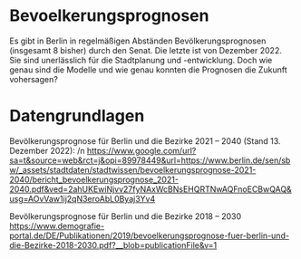 # Bevoelkerungsprognosen
Es gibt in Berlin in regelmäßigen Abständen Bevölkerungsprognosen (insgesamt 8 bisher) durch den Senat. Die letzte ist von Dezember 2022. Sie sind unerlässlich für die Stadtplanung und -entwicklung. Doch wie genau sind die Modelle und wie genau konnten die Prognosen die Zukunft vohersagen?

# Datengrundlagen
Bevölkerungsprognose für Berlin und die Bezirke 2021 – 2040 (Stand 13. Dezember 2022):
/n https://www.google.com/url?sa=t&source=web&rct=j&opi=89978449&url=https://www.berlin.de/sen/sbw/_assets/stadtdaten/stadtwissen/bevoelkerungsprognose-2021-2040/bericht_bevoelkerungsprognose_2021-2040.pdf&ved=2ahUKEwiNjvv27fyNAxWcBNsEHQRTNwAQFnoECBwQAQ&usg=AOvVaw1ij2qN3eroAbL0Byaj3Yv4

Bevölkerungsprognose für Berlin und die Bezirke 2018 – 2030
https://www.demografie-portal.de/DE/Publikationen/2019/bevoelkerungsprognose-fuer-berlin-und-die-Bezirke-2018-2030.pdf?__blob=publicationFile&v=1


